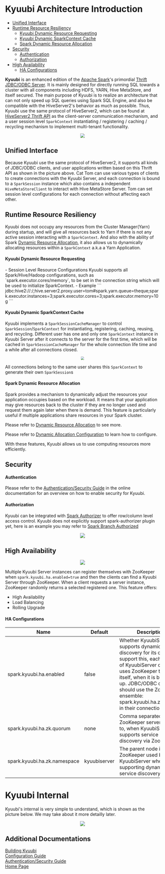 # Kyuubi Architecture Introduction

- [Unified Interface](#1.1)
- [Runtime Resource Resiliency](#1.2)
    - [Kyuubi Dynamic Resource Requesting](#1.2.1)
    - [Kyuubi Dynamic SparkContext Cache](#1.2.2)
    - [Spark Dynamic Resource Allocation](#1.2.3)
- [Security](#1.3)
    - [Authentication](#1.3.1)
    - [Authorization](#1.3.2)
- [High Availability](#1.4)
    - [HA Configurations](#1.4.1)

**Kyuubi** is an enhanced edition of the [Apache Spark](http://spark.apache.org)'s primordial
[Thrift JDBC/ODBC Server](http://spark.apache.org/docs/latest/sql-programming-guide.html#running-the-thrift-jdbcodbc-server).
It is mainly designed for directly running SQL towards a cluster with all components including HDFS, YARN, Hive MetaStore,
and itself secured. The main purpose of Kyuubi is to realize an architecture that can not only speed up SQL queries using
Spark SQL Engine, and also be compatible with the HiveServer2's behavior as much as possible. Thus, Kyuubi use the same protocol
of HiveServer2, which can be found at [HiveServer2 Thrift API](https://cwiki.apache.org/confluence/display/Hive/HiveServer2+Thrift+API)
as the client-server communication mechanism, and a user session level `SparkContext` instantiating / registering / caching / recycling
mechanism to implement multi-tenant functionality.

<div style="text-align: center">
    <img style="zoom: 0.88" src="./imgs/kyuubi_architecture.png" />
</div>

<h2 id="1.1">Unified Interface</h2>

Because Kyuubi use the same protocol of HiveServer2, it supports all kinds of JDBC/ODBC clients, and user applications written based
on this Thrift API as shown in the picture above. Cat Tom can use various types of clients to create connections with the Kyuubi Server,
and each connection is bound to a `SparkSession` instance which also contains a independent `HiveMetaStoreClient` to interact with Hive MetaStore
Server. Tom can set session level configurations for each connection without affecting each other.

<h2 id="1.2">Runtime Resource Resiliency</h2>

Kyuubi does not occupy any resources from the Cluster Manager(Yarn) during startup, and will give all resources back to Yarn if there
is not any active session interacting with a `SparkContext`. And also with the ability of Spark [Dynamic Resource Allocation](http://spark.apache.org/docs/latest/job-scheduling.html#dynamic-resource-allocation),
it also allows us to dynamically allocating resources within a `SparkContext` a.k.a a Yarn Application.

<h4 id="1.2.1">Kyuubi Dynamic Resource Requesting</h4>
- Session Level Resource Configurations        
    Kyuubi supports all Spark/Hive/Hadoop configurations, such as `spark.executor.cores/memory`, to be set in the connection
    string which will be used to initialize SparkContext.    
- Example        
    ```
    jdbc:hive2://<host>:<port>/;hive.server2.proxy.user=tom#spark.yarn.queue=theque;spark.executor.instances=3;spark.executor.cores=3;spark.executor.memory=10g
    ```

<h4 id="1.2.2">Kyuubi Dynamic SparkContext Cache</h4>

Kyuubi implements a `SparkSessionCacheManager` to control `SparkSession`/`SparkContext` for instantiating, registering,
caching, reusing, and recycling. Different user has one and only one `SparkContext` instance in Kyuubi Server after it connects
to the server for the first time, which will be cached in `SparkSessionCacheManager` for the whole connection life time and
a while after all connections closed.

<div style="text-align: center">
    <img style="zoom: 0.66" src="./imgs/impersonation.png" />
</div>

All connections belong to the same user shares this `SparkContext` to generate their own `SparkSession`s

<h4 id="1.2.3">Spark Dynamic Resource Allocation</h4>

Spark provides a mechanism to dynamically adjust the resources your application occupies based on the workload. It means
that your application may give resources back to the cluster if they are no longer used and request them again later when
there is demand. This feature is particularly useful if multiple applications share resources in your Spark cluster.

Please refer to [Dynamic Resource Allocation](http://spark.apache.org/docs/latest/job-scheduling.html#dynamic-resource-allocation) to see more.

Please refer to [Dynamic Allocation Configuration](http://spark.apache.org/docs/latest/configuration.html#dynamic-allocation) to learn how to configure.

With these features, Kyuubi allows us to use computing resources more efficiently.

<h2 id="1.3">Security</h2>

<h4 id="1.3.1">Authentication</h4>

Please refer to the [Authentication/Security Guide](https://yaooqinn.github.io/kyuubi/docs/authentication.html) in the online documentation for an overview on how to enable security for Kyuubi.

<h4 id="1.3.2">Authorization</h4>

Kyuubi can be integrated with [Spark Authorizer](https://yaooqinn.github.io/spark-authorizer/) to offer row/column level access control.
Kyuubi does not explicitly support spark-authorizer plugin yet, here is an example you may refer to
[Spark Branch Authorized](https://github.com/yaooqinn/spark/tree/v2.1.2-based)

<div style="text-align: center">
    <img style="zoom: 1.00" src="./imgs/authorization.png" />
</div>

<h2 id="1.4">High Availability</h2>

<div style="text-align: center">
    <img style="zoom: 1.00" src="./imgs/ha.png" />
</div>

Multiple Kyuubi Server instances can register themselves with ZooKeeper when `spark.kyuubi.ha.enabled=true` and then
the clients can find a Kyuubi Server through ZooKeeper. When a client requests a server instance, ZooKeeper randomly returns 
a selected registered one. This feature offers:

 - High Availability
 - Load Balancing
 - Rolling Upgrade

<h4 id="1.4.1">HA Configurations</h4>

Name|Default|Description
---|---|---
spark.kyuubi.ha.enabled|false|Whether KyuubiServer supports dynamic service discovery for its clients. To support this, each instance of KyuubiServer currently uses ZooKeeper to register itself, when it is brought up. JDBC/ODBC clients should use the ZooKeeper ensemble: spark.kyuubi.ha.zk.quorum in their connection string.
spark.kyuubi.ha.zk.quorum|none|Comma separated list of ZooKeeper servers to talk to, when KyuubiServer supports service discovery via Zookeeper.
spark.kyuubi.ha.zk.namespace|kyuubiserver|The parent node in ZooKeeper used by KyuubiServer when supporting dynamic service discovery.

# Kyuubi Internal

Kyuubi's internal is very simple to understand, which is shown as the picture below. We may take about it more detailly later.

<div style="text-align: center">
    <img style="zoom: 1.00" src="./imgs/kyuubi_internal.png" />
</div>

## Additional Documentations

[Building Kyuubi](https://yaooqinn.github.io/kyuubi/docs/building.html)  
[Configuration Guide](https://yaooqinn.github.io/kyuubi/docs/configurations.html)  
[Authentication/Security Guide](https://yaooqinn.github.io/kyuubi/docs/authentication.html)  
[Home Page](https://yaooqinn.github.io/kyuubi/)
